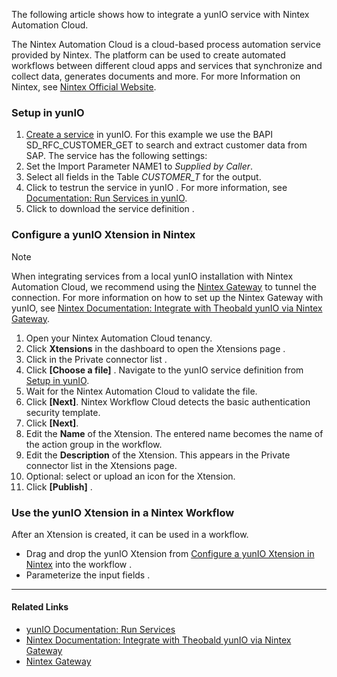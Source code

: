 The following article shows how to integrate a yunIO service with Nintex Automation Cloud.

The Nintex Automation Cloud is a cloud-based process automation service provided by Nintex. The platform can be used to create automated workflows between different cloud apps and services that synchronize and collect data, generates documents and more. For more Information on Nintex, see [Nintex Official Website](https://www.nintex.com/).

### Setup in yunIO

1. [Create a service](../../getting-started/#create-a-service) in yunIO. For this example we use the BAPI SD_RFC_CUSTOMER_GET to search and extract customer data from SAP. The service has the following settings:
1. Set the Import Parameter NAME1 to *Supplied by Caller*.
1. Select all fields in the Table *CUSTOMER_T* for the output.
1. Click to testrun the service in yunIO . For more information, see [Documentation: Run Services in yunIO](../../documentation/run-services/#run-services-in-yunio).
1. Click to download the service definition .

### Configure a yunIO Xtension in Nintex

Note

When integrating services from a local yunIO installation with Nintex Automation Cloud, we recommend using the [Nintex Gateway](https://help.nintex.com/en-us/nwc/Content/Gateway/InstallAndConfigure.htm) to tunnel the connection. For more information on how to set up the Nintex Gateway with yunIO, see [Nintex Documentation: Integrate with Theobald yunIO via Nintex Gateway](https://help.nintex.com/en-US/xtensions/04_Reference/Examples/EXM_04SAPTheobaldyunIO.htm).

1. Open your Nintex Automation Cloud tenancy.
1. Click **Xtensions** in the dashboard to open the Xtensions page .
1. Click in the Private connector list .
1. Click **[Choose a file]** . Navigate to the yunIO service definition from [Setup in yunIO](#setup-in-yunio).
1. Wait for the Nintex Automation Cloud to validate the file.
1. Click **[Next]**. Nintex Workflow Cloud detects the basic authentication security template.
1. Click **[Next]**.
1. Edit the **Name** of the Xtension. The entered name becomes the name of the action group in the workflow.
1. Edit the **Description** of the Xtension. This appears in the Private connector list in the Xtensions page.
1. Optional: select or upload an icon for the Xtension.
1. Click **[Publish]** .

### Use the yunIO Xtension in a Nintex Workflow

After an Xtension is created, it can be used in a workflow.

- Drag and drop the yunIO Xtension from [Configure a yunIO Xtension in Nintex](#configure-a-yunio-xtension-in-nintex) into the workflow .
- Parameterize the input fields .

______________________________________________________________________

#### Related Links

- [yunIO Documentation: Run Services](../../getting-started/#run-services)
- [Nintex Documentation: Integrate with Theobald yunIO via Nintex Gateway](https://help.nintex.com/en-US/xtensions/04_Reference/Examples/EXM_04SAPTheobaldyunIO.htm)
- [Nintex Gateway](https://help.nintex.com/en-us/nwc/Content/Gateway/InstallAndConfigure.htm)
